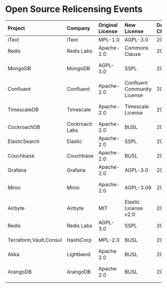 # Open Source Relicensing Events

|Project|Company|Original License|New License|Date of Change|URL|
|:----|:----|:----|:----|:----|:----|
|iText|iText|MPL-1.0|AGPL-3.0|2001/12/01|https://en.wikipedia.org/wiki/IText#Licensing|
|Redis|Redis Labs|Apache-2.0|Commons Clause|2018/08/01|https://redis.com/legal/licenses|
|MongoDB|MongoDB|AGPL-3.0|SSPL|2018/10/16|https://www.mongodb.com/press/mongodb-issues-new-server-side-public-license-for-mongodb-community-server|
|Confluent|Confluent|Apache-2.0|Confluent Community License|2018/12/14|https://www.confluent.io/blog/license-changes-confluent-platform/|
|TimescaleDB|Timescale|Apache-2.0|Timescale License|2018/12/19|https://www.timescale.com/blog/how-we-are-building-an-open-source-business-a7701516a480/|
|CockroachDB|Cockroach Labs|Apache-2.0|BUSL|2019/06/04|https://www.cockroachlabs.com/blog/oss-relicensing-cockroachdb/|
|ElasticSearch|Elastic|Apache-2.0|SSPL|2021/01/19|https://www.elastic.co/blog/licensing-change|
|Couchbase|Couchbase|Apache-2.0|BUSL|2021/03/26|https://www.couchbase.com/blog/couchbase-adopts-bsl-license/|
|Grafana|Grafana|Apache-2.0|AGPL-3.0|2021/04/20|https://grafana.com/blog/2021/04/20/grafana-loki-tempo-relicensing-to-agplv3/|
|Minio|Minio|Apache-2.0|AGPL-3.09|2021/05/21|https://blog.min.io/from-open-source-to-free-and-open-source-minio-is-now-fully-licensed-under-gnu-agplv3/|
|Airbyte|Airbyte|MIT|Elastic License v2.0|2021/09/27|https://airbyte.com/blog/a-new-license-to-future-proof-the-commoditization-of-data-integration|
|Redis|Redis Labs|AGPL-3.0|SSPL|2022/11/15|https://redis.com/legal/licenses|
|Terraform,Vault,Consul|HashiCorp|MPL-2.0|BUSL|2023/08/10|https://www.hashicorp.com/blog/hashicorp-adopts-business-source-license|
|Akka|Lightbend|Apache 2.0|BUSL|2022/09/22|https://www.lightbend.com/blog/why-we-are-changing-the-license-for-akka|
|ArangoDB|ArangoDB|Apache 2.0|BUSL|2024/02/23|https://arangodb.com/2024/02/update-evolving-arangodbs-licensing-model-for-a-sustainable-future/ 

